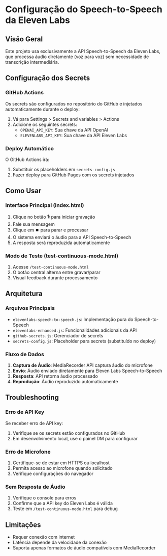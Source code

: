 # Configuração do Speech-to-Speech da Eleven Labs

## Visão Geral

Este projeto usa exclusivamente a API Speech-to-Speech da Eleven Labs, que processa áudio diretamente (voz para voz) sem necessidade de transcrição intermediária.

## Configuração dos Secrets

### GitHub Actions

Os secrets são configurados no repositório do GitHub e injetados automaticamente durante o deploy:

1. Vá para Settings > Secrets and variables > Actions
2. Adicione os seguintes secrets:
   - `OPENAI_API_KEY`: Sua chave da API OpenAI
   - `ELEVENLABS_API_KEY`: Sua chave da API Eleven Labs

### Deploy Automático

O GitHub Actions irá:
1. Substituir os placeholders em `secrets-config.js`
2. Fazer deploy para GitHub Pages com os secrets injetados

## Como Usar

### Interface Principal (index.html)

1. Clique no botão 🎙️ para iniciar gravação
2. Fale sua mensagem
3. Clique em ⏹️ para parar e processar
4. O sistema enviará o áudio para a API Speech-to-Speech
5. A resposta será reproduzida automaticamente

### Modo de Teste (test-continuous-mode.html)

1. Acesse `/test-continuous-mode.html`
2. O botão central alterna entre gravar/parar
3. Visual feedback durante processamento

## Arquitetura

### Arquivos Principais

- `elevenlabs-speech-to-speech.js`: Implementação pura do Speech-to-Speech
- `elevenlabs-enhanced.js`: Funcionalidades adicionais da API
- `github-secrets.js`: Gerenciador de secrets
- `secrets-config.js`: Placeholder para secrets (substituído no deploy)

### Fluxo de Dados

1. **Captura de Áudio**: MediaRecorder API captura áudio do microfone
2. **Envio**: Áudio enviado diretamente para Eleven Labs Speech-to-Speech
3. **Resposta**: API retorna áudio processado
4. **Reprodução**: Áudio reproduzido automaticamente

## Troubleshooting

### Erro de API Key

Se receber erro de API key:
1. Verifique se os secrets estão configurados no GitHub
2. Em desenvolvimento local, use o painel DM para configurar

### Erro de Microfone

1. Certifique-se de estar em HTTPS ou localhost
2. Permita acesso ao microfone quando solicitado
3. Verifique configurações do navegador

### Sem Resposta de Áudio

1. Verifique o console para erros
2. Confirme que a API key do Eleven Labs é válida
3. Teste em `/test-continuous-mode.html` para debug

## Limitações

- Requer conexão com internet
- Latência depende da velocidade da conexão
- Suporta apenas formatos de áudio compatíveis com MediaRecorder